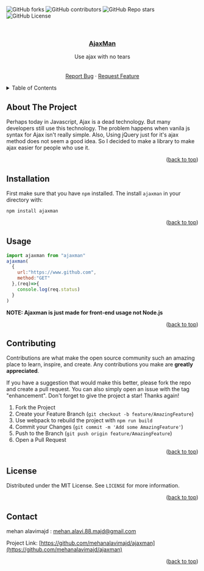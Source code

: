 <div id="top"></div>


<!-- PROJECT SHIELDS -->
![GitHub forks](https://img.shields.io/github/forks/mehanalavimajd/ajaxman?logo=ajaxman&style=for-the-badge)
![GitHub contributors](https://img.shields.io/github/contributors/mehanalavimajd/ajaxman?style=for-the-badge)
![GitHub Repo stars](https://img.shields.io/github/stars/mehanalavimajd/ajaxman?color=yellow&style=for-the-badge)
![GitHub License](https://img.shields.io/github/license/mehanalavimajd/ajaxman?style=for-the-badge)

<!-- PROJECT LOGO -->
<br />
<div align="center">
  <a href="https://github.com/mehanalavimajd/ajaxman">
      <h3 align="center">AjaxMan</h3>
  </a>

  <p align="center">
    Use ajax with no tears
    <br />
    <br />
    <br />
    <a href="https://github.com/mehanalavimajd/ajaxman/issues">Report Bug</a>
    ·
    <a href="https://github.com/mehanalavimajd/ajaxman/issues">Request Feature</a>
  </p>
</div>

<!-- TABLE OF CONTENTS -->
<details>
  <summary>Table of Contents</summary>
  <ol>
    <li>
      <a href="#about-the-project">About The Project</a>
    </li>
    <li><a href="#installation">Installation</a></li></li>
    <li><a href="#usage">Usage</a></li>
    <li><a href="#contributing">Contributing</a></li>
    <li><a href="#license">License</a></li>
    <li><a href="#contact">Contact</a></li>
  </ol>
</details>

<!-- ABOUT THE PROJECT -->
## About The Project
Perhaps today in Javascript, Ajax is a dead technology. But many developers still use this technology. The problem happens when vanila js syntax for Ajax isn't really simple. Also, Using jQuery just for it's ajax method does not seem a good idea. So I decided to make a library to make ajax easier for people who use it.

<p align="right">(<a href="#top">back to top</a>)</p>

## Installation
First make sure that you have `npm` installed. The install `ajaxman` in your directory with:
```
npm install ajaxman
```

<p align="right">(<a href="#top">back to top</a>)</p>

## Usage
```js
import ajaxman from "ajaxman"
ajaxman(
  {
    url:"https://www.github.com",
    method:"GET"
  },(req)=>{
    console.log(req.status)
  }
)
```
**NOTE: Ajaxman is just made for front-end usage not Node.js**

<p align="right">(<a href="#top">back to top</a>)</p>

<!-- CONTRIBUTING -->
## Contributing

Contributions are what make the open source community such an amazing place to learn, inspire, and create. Any contributions you make are **greatly appreciated**.

If you have a suggestion that would make this better, please fork the repo and create a pull request. You can also simply open an issue with the tag "enhancement".
Don't forget to give the project a star! Thanks again!

1. Fork the Project
2. Create your Feature Branch (`git checkout -b feature/AmazingFeature`)
3. Use webpack to rebuild the project with `npm run build`
4. Commit your Changes (`git commit -m 'Add some AmazingFeature'`)
5. Push to the Branch (`git push origin feature/AmazingFeature`)
6. Open a Pull Request

<p align="right">(<a href="#top">back to top</a>)</p>

<!-- LICENSE -->
## License

Distributed under the MIT License. See `LICENSE` for more information.

<p align="right">(<a href="#top">back to top</a>)</p>

## Contact
mehan alavimajd : mehan.alavi.88.majd@gmail.com

Project Link: [https://github.com/mehanalavimajd/ajaxman](https://github.com/mehanalavimajd/ajaxman)

<p align="right">(<a href="#top">back to top</a>)</p>


